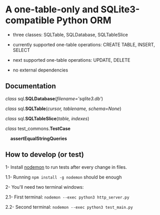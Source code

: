 
# A one-table-only and SQLite3-compatible Python ORM

  

- three classes: SQLTable, SQLDatabase, SQLTableSlice

- currently supported one-table operations: CREATE TABLE, INSERT, SELECT

- next supported one-table operations: UPDATE, DELETE

- no external dependencies


## Documentation

*class* sql.**SQLDatabase**(*filename='sqlite3.db'*)


*class* sql.**SQLTable**(*cursor, tablename, schema=None*)


*class* sql.**SQLTableSlice**(*table, indexes*)

*class* test_commons.**TestCase**

&nbsp;&nbsp;&nbsp;&nbsp;**assertEqualStringQueries**


## How to develop (or test)

  

1- Install [nodemon](https://www.npmjs.com/package/nodemon) to run tests after every change in files.

  

1.1- Running `npm install -g nodemon` should be enough

  

2- You'll need two terminal windows:

2.1- First terminal: `nodemon --exec python3 http_server.py`

2.2- Second terminal: `nodemon --exec python3 test_main.py`
